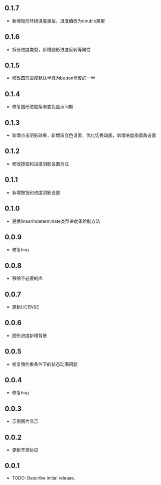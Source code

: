 ## 0.1.7
* 新增矩形环绕进度类型，进度值改为double类型
## 0.1.6
* 拆分进度类型，新增圆形进度反转等属性
## 0.1.5
* 修改圆形进度默认半径为button高度的一半
## 0.1.4
* 修复圆形进度条渐变色显示问题
## 0.1.3
* 新增点击阴影效果，新增渐变色设置，优化切换动画，新增进度条圆角设置
## 0.1.2
* 修改按钮和进度阴影设置方式
## 0.1.1
* 新增按钮和进度阴影设置
## 0.1.0
* 更换linearIndeterminate类型进度条绘制方法
## 0.0.9
* 修复bug
## 0.0.8
* 移除不必要的库
## 0.0.7
* 更新LICENSE
## 0.0.6
* 圆形进度新增背景
## 0.0.5
* 修复强约束条件下的状态动画问题
## 0.0.4
* 修复bug
## 0.0.3
* 示例图片显示
## 0.0.2
* 更新开源协议
## 0.0.1

* TODO: Describe initial release.
